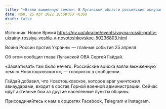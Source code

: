 ```yaml
---
title: "«Взяли выжженную землю». В Луганской области российские оккупанты вошли в еще один поселок, который сами же уничтожили"
date: Mon, 25 Apr 2022 18:50:00 +0300
draft: false
---
```

Источник: Новое Время https://nv.ua/ukraine/events/voyna-rossii-protiv-ukrainy-rossiya-voshla-v-novotoshkovskoe-50236803.html


 Война России против Украины — главные события 25 апреля

 Об этом сообщил глава Луганской ОВА Сергей Гайдай.

«Захватывать там было нечего. Российские войска взяли выжженную землю Новотошковского», — говорится в сообщении.

Гайдай добавил, что Новотошковское, которое враг уничтожил авиаударами, входит в состав Горной военной администрации. Сейчас идут активные бои за другие населенные пункты общины.

Присоединяйтесь к нам в соцсетях Facebook, Telegram и Instagram.
